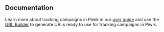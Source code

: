 ## Documentation

Learn more about tracking campaigns in Piwik in our [user guide](https://piwik.org/docs/tracking-campaigns/) and use the [URL Builder](https://piwik.org/docs/tracking-campaigns-url-builder/) to generate URLs ready to use for tracking campaigns in Piwik.
